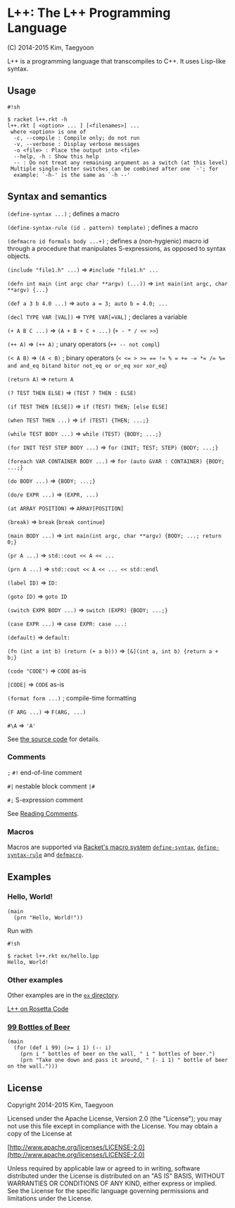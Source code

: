 # L++: The L++ Programming Language #

(C) 2014-2015 Kim, Taegyoon

L++ is a programming language that transcompiles to C++. It uses Lisp-like syntax.

## Usage ##
```
#!sh

$ racket l++.rkt -h
l++.rkt [ <option> ... ] [<filenames>] ...
 where <option> is one of
  -c, --compile : Compile only; do not run
  -v, --verbose : Display verbose messages
  -o <file> : Place the output into <file>
  --help, -h : Show this help
  -- : Do not treat any remaining argument as a switch (at this level)
 Multiple single-letter switches can be combined after one `-'; for
  example: `-h-' is the same as `-h --'
```

## Syntax and semantics ##
`(define-syntax ...)` ; defines a macro

`(define-syntax-rule (id . pattern) template)` ; defines a macro

`(defmacro id formals body ...+)` ; defines a (non-hygienic) macro id through a procedure that manipulates S-expressions, as opposed to syntax objects.

`(include "file1.h" ...)` => `#include "file1.h" ...`

`(defn int main (int argc char **argv) (...))` => `int main(int argc, char **argv) {...}`

`(def a 3 b 4.0 ...)` => `auto a = 3; auto b = 4.0; ...`

`(decl TYPE VAR [VAL])` => `TYPE VAR[=VAL]` ; declares a variable

`(+ A B C ...)` => `(A + B + C + ...)` (`+ - * / << >>`)

`(++ A)` => `(++ A)` ; unary operators (`++ -- not compl`)

`(< A B)` => `(A < B)` ; binary operators (`< <= > >= == != % = += -= *= /= %= and and_eq bitand bitor not_eq or or_eq xor xor_eq`)

`(return A)` => `return A`

`(? TEST THEN ELSE)` => `(TEST ? THEN : ELSE)`

`(if TEST THEN [ELSE])` => `if (TEST) THEN; [else ELSE]`

`(when TEST THEN ...)` => `if (TEST) {THEN; ...;}`

`(while TEST BODY ...)` => `while (TEST) {BODY; ...;}`

`(for INIT TEST STEP BODY ...)` => `for (INIT; TEST; STEP) {BODY; ...;}`

`(foreach VAR CONTAINER BODY ...)` => `for (auto &VAR : CONTAINER) {BODY; ...;}`

`(do BODY ...)` => `{BODY; ...;}`

`(do/e EXPR ...)` => `(EXPR, ...)`

`(at ARRAY POSITION)` => `ARRAY[POSITION]`

`(break)` => `break` (`break continue`)

`(main BODY ...)` => `int main(int argc, char **argv) {BODY; ...; return 0;}`

`(pr A ...)` => `std::cout << A << ...`

`(prn A ...)` => `std::cout << A << ... << std::endl`

`(label ID)` => `ID:`

`(goto ID)` => `goto ID`

`(switch EXPR BODY ...)` => `switch (EXPR) {BODY; ...;}`

`(case EXPR ...)` => `case EXPR: case ...:`

`(default)` => `default:`

`(fn (int a int b) (return (+ a b)))` => `[&](int a, int b) {return a + b;}`

`(code "CODE")` => `CODE` as-is

`|CODE|` => `CODE` as-is

`(format form ...)` ; compile-time formatting

`(F ARG ...)` => `F(ARG, ...)`

`#\A` => `'A'`

See [the source code](https://bitbucket.org/ktg/l/src) for details.

### Comments ###
`;` `#!` end-of-line comment

`#|` nestable block comment `|#`

`#;` S-expression comment

See [Reading Comments](http://docs.racket-lang.org/reference/reader.html?q=%23%7C&q=comment#%28part._parse-comment%29).

### Macros ###
Macros are supported via [Racket's macro system](http://docs.racket-lang.org/guide/macros.html) [`define-syntax`](http://docs.racket-lang.org/reference/define.html?q=define-syntax#%28form._%28%28lib._racket%2Fprivate%2Fbase..rkt%29._define-syntax%29%29), [`define-syntax-rule`](http://docs.racket-lang.org/search/index.html?q=define-syntax-rule&q=define-syntax-rule&q=set-add%21&q=define-syntax&q=set&q=append&q=list-append&q=for&q=define-syntax) and [`defmacro`](http://docs.racket-lang.org/compatibility/defmacro.html).

## Examples ##
### Hello, World! ###
```
(main
  (prn "Hello, World!"))
```

Run with

```
#!sh

$ racket l++.rkt ex/hello.lpp
Hello, World!
```

### Other examples ###

Other examples are in the [`ex` directory](https://bitbucket.org/ktg/l/src).

[L++ on Rosetta Code](http://rosettacode.org/wiki/L++)

### [99 Bottles of Beer](http://en.wikipedia.org/wiki/99_Bottles_of_Beer) ###
```
(main
  (for (def i 99) (>= i 1) (-- i)
    (prn i " bottles of beer on the wall, " i " bottles of beer.")
    (prn "Take one down and pass it around, " (- i 1) " bottle of beer on the wall.")))
```

## License ##

   Copyright 2014-2015 Kim, Taegyoon

   Licensed under the Apache License, Version 2.0 (the "License");
   you may not use this file except in compliance with the License.
   You may obtain a copy of the License at

   [http://www.apache.org/licenses/LICENSE-2.0](http://www.apache.org/licenses/LICENSE-2.0)

   Unless required by applicable law or agreed to in writing, software
   distributed under the License is distributed on an "AS IS" BASIS,
   WITHOUT WARRANTIES OR CONDITIONS OF ANY KIND, either express or implied.
   See the License for the specific language governing permissions and
   limitations under the License.
